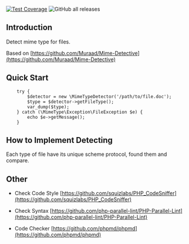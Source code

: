 [![Test Coverage](https://codecov.io/gh/hetiansu5/detect-mime-type/branch/master/graph/badge.svg)](https://codecov.io/gh/hetiansu5/detect-mime-type)
![GitHub all releases](https://img.shields.io/github/downloads/hetiansu5/detect-mime-type/total)

## Introduction
Detect mime type for files.

Based on [https://github.com/Muraad/Mime-Detective](https://github.com/Muraad/Mime-Detective)

## Quick Start
```
    try {
        $detector = new \MimeTypeDetector('/path/to/file.doc');
        $type = $detector->getFileType();
        var_dump($type);
    } catch (\MimeType\Exception\FileException $e) {
        echo $e->getMessage();       
    }
```


## How to Implement Detecting
Each type of file have its unique scheme protocol, found them and compare.

## Other

- Check Code Style
[https://github.com/squizlabs/PHP_CodeSniffer](https://github.com/squizlabs/PHP_CodeSniffer)

- Check Syntax 
[https://github.com/php-parallel-lint/PHP-Parallel-Lint](https://github.com/php-parallel-lint/PHP-Parallel-Lint)

- Code Checker
[https://github.com/phpmd/phpmd](https://github.com/phpmd/phpmd)
